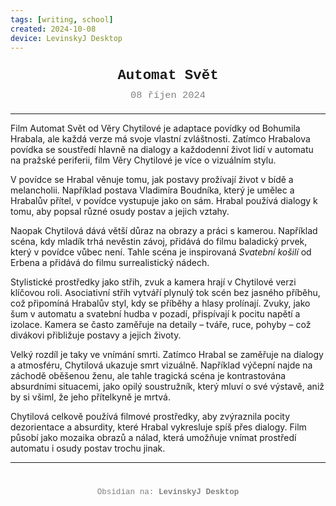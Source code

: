 ```yaml
---
tags: [writing, school]
created: 2024-10-08
device: LevinskyJ Desktop
---
```

<div style="text-align: center; font-size: 1.6em; font-weight: bold; padding: 10px 0; font-family: Courier New">
  Automat Svět
</div>

<div style="text-align: center; color: gray; font-size: 1.1em; margin-bottom: 20px; font-family: Courier New">  08 říjen 2024
</div>

---

Film Automat Svět od Věry Chytilové je adaptace povídky od Bohumila Hrabala, ale každá verze má svoje vlastní zvláštnosti. Zatímco Hrabalova povídka se soustředí hlavně na dialogy a každodenní život lidí v automatu na pražské periferii, film Věry Chytilové je více o vizuálním stylu. 

V povídce se Hrabal věnuje tomu, jak postavy prožívají život v bídě a melancholii. Například postava Vladimíra Boudníka, který je umělec a Hrabalův přítel, v povídce vystupuje jako on sám. Hrabal používá dialogy k tomu, aby popsal různé osudy postav a jejich vztahy. 

Naopak Chytilová dává větší důraz na obrazy a práci s kamerou. Například scéna, kdy mladík trhá nevěstin závoj, přidává do filmu baladický prvek, který v povídce vůbec není. Tahle scéna je inspirovaná *Svatební košilí* od Erbena a přidává do filmu surrealistický nádech.

Stylistické prostředky jako střih, zvuk a kamera hrají v Chytilové verzi klíčovou roli. Asociativní střih vytváří plynulý tok scén bez jasného příběhu, což připomíná Hrabalův styl, kdy se příběhy a hlasy prolínají. Zvuky, jako šum v automatu a svatební hudba v pozadí, přispívají k pocitu napětí a izolace. Kamera se často zaměřuje na detaily – tváře, ruce, pohyby – což divákovi přibližuje postavy a jejich životy.

Velký rozdíl je taky ve vnímání smrti. Zatímco Hrabal se zaměřuje na dialogy a atmosféru, Chytilová ukazuje smrt vizuálně. Například výčepní najde na záchodě oběšenou ženu, ale tahle tragická scéna je kontrastována absurdními situacemi, jako opilý soustružník, který mluví o své výstavě, aniž by si všiml, že jeho přítelkyně je mrtvá.

Chytilová celkově používá filmové prostředky, aby zvýraznila pocity dezorientace a absurdity, které Hrabal vykresluje spíš přes dialogy. Film působí jako mozaika obrazů a nálad, která umožňuje vnímat prostředí automatu i osudy postav trochu jinak.

---

<div style="text-align: center; color: gray; font-size: 0.9em; margin-top: 40px; font-family: Courier New">
  Obsidian na: <strong>LevinskyJ Desktop</strong>
</div>
